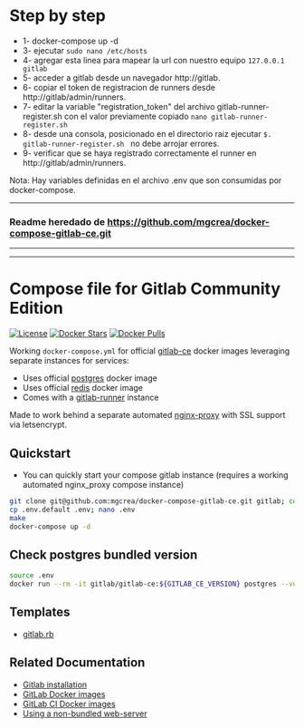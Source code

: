 # Step by step
 
 - 1- docker-compose up -d 
 - 3- ejecutar ``` sudo nano /etc/hosts ``` 
 - 4- agregar esta linea para mapear la url con nuestro equipo 
  ``` 127.0.0.1        gitlab ```
 - 5- acceder a gitlab desde un navegador http://gitlab. 
 - 6- copiar el token de registracion de runners desde http://gitlab/admin/runners. 
 - 7- editar la variable "registration_token" del archivo gitlab-runner-register.sh con el valor previamente copiado 
  ``` nano gitlab-runner-register.sh ``` 
 - 8- desde una consola, posicionado en el directorio raiz ejecutar 
  ```$. gitlab-runner-register.sh ```
  no debe arrojar errores.
 - 9- verificar que se haya registrado correctamente el runner en http://gitlab/admin/runners. 
  
  
Nota: Hay variables definidas en el archivo .env que son consumidas por docker-compose. 

---------------------------------------------------------------------------------------------------------
### Readme heredado de https://github.com/mgcrea/docker-compose-gitlab-ce.git
--------------------------------------------------------------------------------------------------------- 

--------------------------------------------------------------------------------------------------------- 







# Compose file for Gitlab Community Edition

[![License](https://img.shields.io/github/license/mgcrea/docker-compose-gitlab-ce.svg?style=flat)](https://tldrlegal.com/license/mit-license)
[![Docker Stars](https://img.shields.io/docker/stars/gitlab/gitlab-ce.svg)](https://registry.hub.docker.com/u/gitlab/gitlab-ce/)
[![Docker Pulls](https://img.shields.io/docker/pulls/gitlab/gitlab-ce.svg)](https://registry.hub.docker.com/u/gitlab/gitlab-ce/)

Working `docker-compose.yml` for official [gitlab-ce](https://hub.docker.com/r/gitlab/gitlab-ce) docker images leveraging separate instances for services:

- Uses official [postgres](https://hub.docker.com/_/postgres/) docker image
- Uses official [redis](https://hub.docker.com/_/redis/) docker image
- Comes with a [gitlab-runner](https://hub.docker.com/r/gitlab/gitlab-runner/) instance

Made to work behind a separate automated [nginx-proxy](https://github.com/jwilder/nginx-proxy) with SSL support via letsencrypt.


## Quickstart

- You can quickly start your compose gitlab instance (requires a working automated nginx_proxy compose instance)

```bash
git clone git@github.com:mgcrea/docker-compose-gitlab-ce.git gitlab; cd $_
cp .env.default .env; nano .env
make
docker-compose up -d
```


## Check postgres bundled version

```bash
source .env
docker run --rm -it gitlab/gitlab-ce:${GITLAB_CE_VERSION} postgres --version
```

## Templates

- [gitlab.rb](https://gitlab.com/gitlab-org/omnibus-gitlab/blob/master/files/gitlab-config-template/gitlab.rb.template)

## Related Documentation

- [Gitlab installation](https://docs.gitlab.com/ce/install/docker.html)
- [GitLab Docker images](https://docs.gitlab.com/omnibus/docker/)
- [GitLab CI Docker images](https://docs.gitlab.com/ce/ci/docker/using_docker_images.html)
- [Using a non-bundled web-server](https://docs.gitlab.com/omnibus/settings/nginx.html#using-a-non-bundled-web-server)


